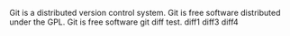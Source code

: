 Git is a distributed version control system.
Git is free software distributed under the GPL.
Git is free software
git diff test.
diff1
diff3
diff4
